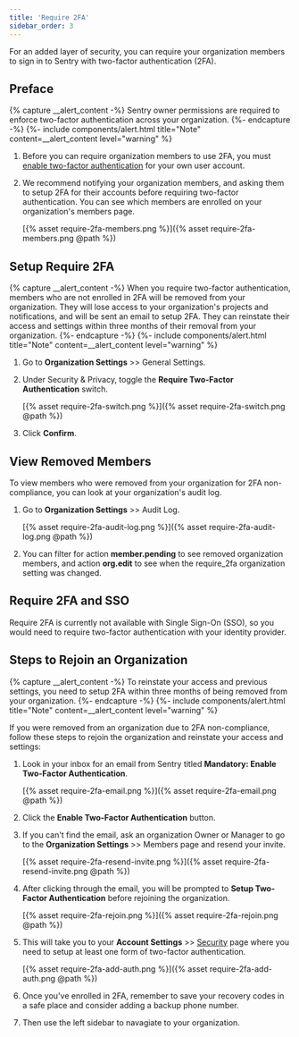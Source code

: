 ```yaml
---
title: 'Require 2FA'
sidebar_order: 3
---
```


For an added layer of security, you can require your organization members to sign in to Sentry with two-factor authentication (2FA).

## Preface

{% capture __alert_content -%}
Sentry owner permissions are required to enforce two-factor authentication across your organization.
{%- endcapture -%}
{%- include components/alert.html
  title="Note"
  content=__alert_content
  level="warning"
%}

1. Before you can require organization members to use 2FA, you must [enable two-factor authentication](https://sentry.io/settings/account/security/) for your own user account.
1. We recommend notifying your organization members, and asking them to setup 2FA for their accounts before requiring two-factor authentication. You can see which members are enrolled on your organization's members page.

    [{% asset require-2fa-members.png %}]({% asset require-2fa-members.png @path %})
    
## Setup Require 2FA

{% capture __alert_content -%}
When you require two-factor authentication, members who are not enrolled in 2FA will be removed from your organization. They will lose access to your organization's projects and notifications, and will be sent an email to setup 2FA. They can reinstate their access and settings within three months of their removal from your organization.
{%- endcapture -%}
{%- include components/alert.html
  title="Note"
  content=__alert_content
  level="warning"
%}

1. Go to **Organization Settings** >> General Settings.
1. Under Security & Privacy, toggle the **Require Two-Factor Authentication** switch.
        
    [{% asset require-2fa-switch.png %}]({% asset require-2fa-switch.png @path %})
        
1. Click **Confirm**.

## View Removed Members

To view members who were removed from your organization for 2FA non-compliance, you can look at your organization's audit log.

1. Go to **Organization Settings** >> Audit Log.

    [{% asset require-2fa-audit-log.png %}]({% asset require-2fa-audit-log.png @path %})

1. You can filter for action **member.pending** to see removed organization members, and action **org.edit** to see when the require_2fa organization setting was changed.

## Require 2FA and SSO

Require 2FA is currently not available with Single Sign-On (SSO), so you would need to require two-factor authentication with your identity provider.

## Steps to Rejoin an Organization

{% capture __alert_content -%}
To reinstate your access and previous settings, you need to setup 2FA within three months of being removed from your organization.
{%- endcapture -%}
{%- include components/alert.html
  title="Note"
  content=__alert_content
  level="warning"
%}

If you were removed from an organization due to 2FA non-compliance, follow these steps to rejoin the organization and reinstate your access and settings:

1. Look in your inbox for an email from Sentry titled **Mandatory: Enable Two-Factor Authentication**.

    [{% asset require-2fa-email.png %}]({% asset require-2fa-email.png @path %})

1. Click the **Enable Two-Factor Authentication** button. 
1. If you can't find the email, ask an organization Owner or Manager to go to the **Organization Settings** >> Members page and resend your invite.

    [{% asset require-2fa-resend-invite.png %}]({% asset require-2fa-resend-invite.png @path %})
    
1. After clicking through the email, you will be prompted to **Setup Two-Factor Authentication** before rejoining the organization.

    [{% asset require-2fa-rejoin.png %}]({% asset require-2fa-rejoin.png @path %})
    
1. This will take you to your **Account Settings** >> [Security](https://sentry.io/settings/account/security/) page where you need to setup at least one form of two-factor authentication.

    [{% asset require-2fa-add-auth.png %}]({% asset require-2fa-add-auth.png @path %})
    
1. Once you've enrolled in 2FA, remember to save your recovery codes in a safe place and consider adding a backup phone number.
1. Then use the left sidebar to navagiate to your organization.